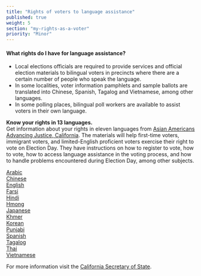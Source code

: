 ```yaml
---
title: "Rights of voters to language assistance"
published: true
weight: 5
section: "my-rights-as-a-voter"
priority: "Minor"
---
```

#### What rights do I have for language assistance?  
- Local elections officials are required to provide services and official election materials to bilingual voters in precincts where there are a certain number of people who speak the language.
- In some localities, voter information pamphlets and sample ballots are translated into Chinese, Spanish, Tagalog and Vietnamese, among other languages.
- In some polling places, bilingual poll workers are available to assist voters in their own language.  

**Know your rights in 13 languages.**  
Get information about your rights in eleven languages from [Asian Americans Advancing Justice, California](
http://www.advancingjustice-alc.org/know-your-voting-rights/). The materials will help first-time voters, immigrant voters, and limited-English proficient voters exercise their right to vote on Election Day. They have instructions on how to register to vote, how to vote, how to access language assistance in the voting process, and how to handle problems encountered during Election Day, among other subjects.  

[Arabic](https://www.advancingjustice-alc.org/wp-content/uploads/2018/10/KYVR-November-2018-NON-VCA-FINAL_Arabic.pdf)  
[Chinese](https://www.advancingjustice-alc.org/wp-content/uploads/2018/10/KYVR-November-2018-NON-VCA-FINAL_Mandarin.pdf)  
[English](https://www.advancingjustice-alc.org/wp-content/uploads/2018/09/KYVR-November-2018-NON-VCA-FINAL.pdf)  
[Farsi](https://www.advancingjustice-alc.org/wp-content/uploads/2018/10/KYVR-November-2018-NON-VCA-FINAL_Farsi-1.pdf)  
[Hindi](https://www.advancingjustice-alc.org/wp-content/uploads/2018/10/KYVR-November-2018-NON-VCA-FINAL_Hindi.pdf)  
[Hmong](https://www.advancingjustice-alc.org/wp-content/uploads/2018/10/KYVR-November-2018-NON-VCA-FINAL_Hmong.pdf)  
[Japanese](http://www.advancingjustice-alc.org/wp-content/uploads/2016/09/KYVR-Japanese.pdf)  
[Khmer](https://www.advancingjustice-alc.org/wp-content/uploads/2018/10/KYVR-November-2018-NON-VCA-FINAL_Khmer.pdf)  
[Korean](https://www.advancingjustice-alc.org/wp-content/uploads/2018/10/KYVR-November-2018-NON-VCA-FINAL_Korean_Rv1.pdf)  
[Punjabi](https://www.advancingjustice-alc.org/wp-content/uploads/2018/10/KYVR-November-2018-NON-VCA-FINAL_Punjabi.pdf)  
[Spanish](https://www.advancingjustice-alc.org/wp-content/uploads/2018/10/KYVR-November-2018-NON-VCA-FINAL_Spanish.pdf)  
[Tagalog](https://www.advancingjustice-alc.org/wp-content/uploads/2018/10/KYVR-November-2018-NON-VCA-FINAL_Filipino.pdf)  
[Thai](http://www.advancingjustice-alc.org/wp-content/uploads/2016/09/KYVR-Thai.pdf)  
[Vietnamese](https://www.advancingjustice-alc.org/wp-content/uploads/2018/10/KYVR-November-2018-NON-VCA-FINAL_Vietnamese_Rv1.pdf)  

For more information visit the [California Secretary of State](http://www.sos.ca.gov/elections/voting-resources/voting-california).
